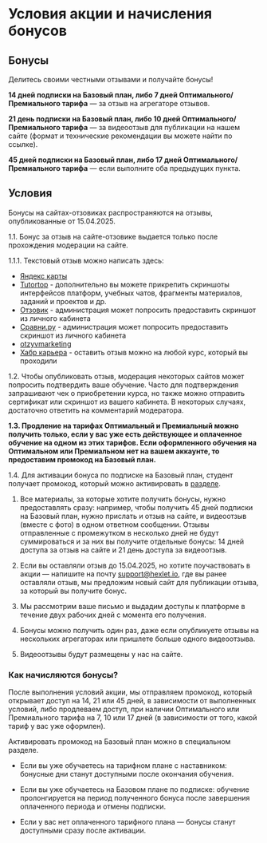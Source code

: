 # Условия акции и начисления бонусов

## Бонусы

Делитесь своими честными отзывами и получайте бонусы!

**14 дней подписки на Базовый план, либо 7 дней Оптимального/Премиального тарифа** — за отзыв на агрегаторе отзывов.

**21 день подписки на Базовый план, либо 10 дней Оптимального/Премиального тарифа**  — за видеоотзыв для публикации на нашем сайте (формат и технические рекомендации вы можете найти по ссылке).

**45 дней подписки на Базовый план, либо 17 дней Оптимального/Премиального тарифа** — если выполните оба предыдущих пункта.

## Условия

Бонусы на сайтах-отзовиках распространяются на отзывы, опубликованные от 15.04.2025.

1.1. Бонус за отзыв на сайте-отзовике выдается только после прохождения модерации на сайте. 

1.1.1. Текстовый отзыв можно написать здесь:
- [Яндекс карты](https://yandex.ru/profile/124106031878)
- [Tutortop](https://tutortop.ru/school-reviews/hekslet/) - дополнительно вы можете прикрепить скриншоты интерфейсов платформ, учебных чатов, фрагменты материалов, заданий и проектов и др.
- [Отзовик](https://otzovik.com/reviews/hexlet_io-onlayn_shkola_programmirovaniya/) - администрация может попросить предоставить скриншот из личного кабинета
- [Сравни.ру](http://sravni.ru/shkola/hekslet/otzyvy/) - администрация может попросить предоставить скриншот из личного кабинета
- [otzyvmarketing](https://otzyvmarketing.ru/hexlet/)
- [Хабр карьера](https://career.habr.com/education_centers/3-hekslet/active_courses) - оставить отзыв можно на любой курс, который вы проходили

1.2. Чтобы опубликовать отзыв, модерация некоторых сайтов может попросить подтвердить ваше обучение. Часто для подтверждения запрашивают чек о приобретении курса, но также можно отправить сертификат или скриншот из вашего кабинета. В некоторых случаях, достаточно ответить на комментарий модератора.

**1.3. Продление на тарифах Оптимальный и Премиальный можно получить только, если у вас уже есть действующее и оплаченное обучение на одном из этих тарифов. Если оформленного обучения на Оптимальном или Премиальном нет на вашем аккаунте, то предоставим промокод на Базовый план.**

1.4. Для активации бонуса по подписке на Базовый план, студент получает промокод, который можно активировать в [разделе](https://ru.hexlet.io/account/promo_codes/new).

1. Все материалы, за которые хотите получить бонусы, нужно предоставлять сразу: например, чтобы получить 45 дней подписки на Базовый план, нужно прислать и отзыв на сайте, и видеоотзыв (вместе с фото) в одном ответном сообщении. Отзывы отправленные с промежутком в несколько дней не будут суммироваться и за них вы получите отдельные бонусы: 14 дней доступа за отзыв на сайте и 21 день доступа за видеоотзыв.

2. Если вы оставляли отзыв до 15.04.2025, но хотите поучаствовать в акции — напишите на почту support@hexlet.io, где вы ранее оставляли отзыв, мы предложим новый сайт для публикации отзыва, за который вы получите бонус.

3. Мы рассмотрим ваше письмо и выдадим доступы к платформе в течение двух рабочих дней с момента его получения.

4. Бонусы можно получить один раз, даже если опубликуете отзывы на нескольких агрегаторах или пришлете больше одного видеоотзыва.

5. Видеоотзывы будут размещены у нас на сайте.

### Как начисляются бонусы?

После выполнения условий акции, мы отправляем промокод, который открывает доступ на 14, 21 или 45 дней, в зависимости от выполненных условий, либо продлеваем доступ, при наличии Оптимального или Премиального тарифа на 7, 10 или 17 дней (в зависимости от того, какой тариф у вас уже оформлен).

Активировать промокод на Базовый план можно в специальном разделе.

- Если вы уже обучаетесь на тарифном плане с наставником: бонусные дни станут доступными после окончания обучения.

- Если вы уже обучаетесь на Базовом плане по подписке: обучение пролонгируется на период полученного бонуса после завершения оплаченного периода и отмены подписки.

- Если у вас нет оплаченного тарифного плана — бонусы станут доступными сразу после активации.

